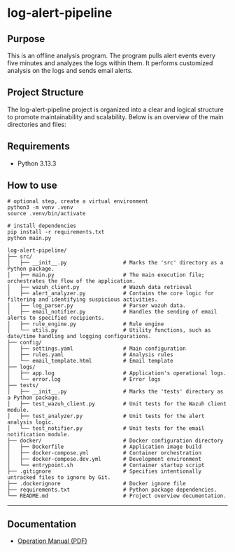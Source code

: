 # log-alert-pipeline
## Purpose
This is an offline analysis program. The program pulls alert events every five minutes and analyzes the logs within them. It performs customized analysis on the logs and sends email alerts.

## Project Structure
The log-alert-pipeline project is organized into a clear and logical structure to promote maintainability and scalability. Below is an overview of the main directories and files:

## Requirements
- Python 3.13.3

## How to use
```
# optional step, create a virtual environment
python3 -m venv .venv
source .venv/bin/activate

# install dependencies
pip install -r requirements.txt
python main.py
```

```
log-alert-pipeline/
├── src/
│   ├── __init__.py                  # Marks the 'src' directory as a Python package.
│   ├── main.py                      # The main execution file; orchestrates the flow of the application.
│   ├── wazuh_client.py              # Wazuh data retrieval
│   ├── alert_analyzer.py            # Contains the core logic for filtering and identifying suspicious activities.
│   ├── log_parser.py                # Parser wazuh data.
│   ├── email_notifier.py            # Handles the sending of email alerts to specified recipients.
│   ├── rule_engine.py               # Rule engine
│   └── utils.py                     # Utility functions, such as date/time handling and logging configurations.
├── config/
│   ├── settings.yaml                # Main configuration
│   ├── rules.yaml                   # Analysis rules
│   └── email_template.html          # Email template
├── logs/
│   ├── app.log                      # Application's operational logs.
│   └── error.log                    # Error logs
├── tests/
│   ├── __init__.py                  # Marks the 'tests' directory as a Python package.
│   ├── test_wazuh_client.py         # Unit tests for the Wazuh client module.
│   ├── test_analyzer.py             # Unit tests for the alert analysis logic.
│   └── test_notifier.py             # Unit tests for the email notification module.
├── docker/                          # Docker configuration directory
│   ├── Dockerfile                   # Application image build
│   ├── docker-compose.yml           # Container orchestration
│   ├── docker-compose.dev.yml       # Development environment
│   └── entrypoint.sh                # Container startup script
├── .gitignore                       # Specifies intentionally untracked files to ignore by Git.
├── .dockerignore                    # Docker ignore file
├── requirements.txt                 # Python package dependencies.
└── README.md                        # Project overview documentation.
```

---

## Documentation
- [Operation Manual (PDF)](docs/Operation_Manual.pdf)